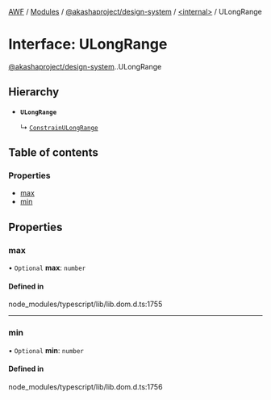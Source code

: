 [AWF](../README.md) / [Modules](../modules.md) / [@akashaproject/design-system](../modules/akashaproject_design_system.md) / [<internal\>](../modules/akashaproject_design_system._internal_.md) / ULongRange

# Interface: ULongRange

[@akashaproject/design-system](../modules/akashaproject_design_system.md).[<internal>](../modules/akashaproject_design_system._internal_.md).ULongRange

## Hierarchy

- **`ULongRange`**

  ↳ [`ConstrainULongRange`](akashaproject_design_system._internal_.ConstrainULongRange.md)

## Table of contents

### Properties

- [max](akashaproject_design_system._internal_.ULongRange.md#max)
- [min](akashaproject_design_system._internal_.ULongRange.md#min)

## Properties

### max

• `Optional` **max**: `number`

#### Defined in

node_modules/typescript/lib/lib.dom.d.ts:1755

___

### min

• `Optional` **min**: `number`

#### Defined in

node_modules/typescript/lib/lib.dom.d.ts:1756
